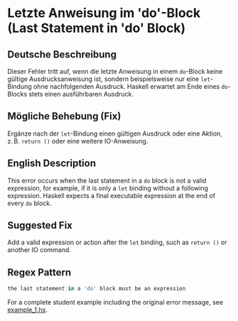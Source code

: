 # Letzte Anweisung im 'do'-Block (Last Statement in 'do' Block)

## Deutsche Beschreibung
Dieser Fehler tritt auf, wenn die letzte Anweisung in einem `do`-Block keine gültige Ausdrucksanweisung ist, sondern beispielsweise nur eine `let`-Bindung ohne nachfolgenden Ausdruck. Haskell erwartet am Ende eines `do`-Blocks stets einen ausführbaren Ausdruck.

## Mögliche Behebung (Fix)
Ergänze nach der `let`-Bindung einen gültigen Ausdruck oder eine Aktion, z. B. `return ()` oder eine weitere IO-Anweisung.

## English Description
This error occurs when the last statement in a `do` block is not a valid expression, for example, if it is only a `let` binding without a following expression. Haskell expects a final executable expression at the end of every `do` block.

## Suggested Fix
Add a valid expression or action after the `let` binding, such as `return ()` or another IO command.


## Regex Pattern
```python
the last statement in a 'do' block must be an expression
```

For a complete student example including the original error message, see [example_1.hs](./example_1.hs).

